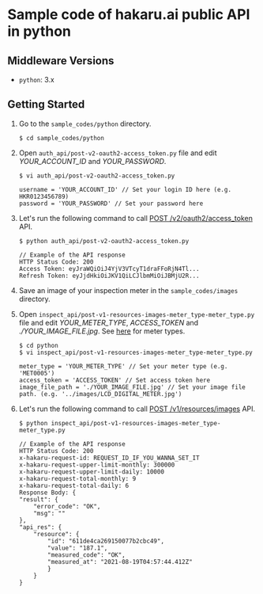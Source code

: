 # Sample code of hakaru.ai public API in python


## Middleware Versions

+ `python`: 3.x


## Getting Started

1. Go to the `sample_codes/python` directory.

    ```
    $ cd sample_codes/python
    ```

2. Open `auth_api/post-v2-oauth2-access_token.py` file and edit *YOUR_ACCOUNT_ID* and *YOUR_PASSWORD*.

    ```
    $ vi auth_api/post-v2-oauth2-access_token.py
    
    username = 'YOUR_ACCOUNT_ID' // Set your login ID here (e.g. HKR0123456789)
    password = 'YOUR_PASSWORD' // Set your password here
    ```

3. Let's run the following command to call [POST /v2/oauth2/access_token](https://developer.hakaru.ai/#operation/post-v2-oauth2-access_token) API.

    ```
    $ python auth_api/post-v2-oauth2-access_token.py

    // Example of the API response
    HTTP Status Code: 200
    Access Token: eyJraWQiOiJ4YjV3VTcyT1draFFoRjN4Tl...
    Refresh Token: eyJjdHkiOiJKV1QiLCJlbmMiOiJBMjU2R...
    ```

4. Save an image of your inspection meter in the `sample_codes/images` directory.

5. Open `inspect_api/post-v1-resources-images-meter_type-meter_type.py` file and edit *YOUR_METER_TYPE*, *ACCESS_TOKEN* and *./YOUR_IMAGE_FILE.jpg*. See [here](https://github.com/AkimiNomiya/hakaru_ai_apidoc#メータータイプ) for meter types.

    ```
    $ cd python
    $ vi inspect_api/post-v1-resources-images-meter_type-meter_type.py
    
    meter_type = 'YOUR_METER_TYPE' // Set your meter type (e.g. 'MET0005')
    access_token = 'ACCESS_TOKEN' // Set access token here
    image_file_path = './YOUR_IMAGE_FILE.jpg' // Set your image file path. (e.g. '../images/LCD_DIGITAL_METER.jpg')
    ```

6. Let's run the following command to call [POST /v1/resources/images](https://developer.hakaru.ai/#operation/post-v1-resources-images-meter_type-meter_type) API.

    ```
    $ python inspect_api/post-v1-resources-images-meter_type-meter_type.py

    // Example of the API response
    HTTP Status Code: 200
    x-hakaru-request-id: REQUEST_ID_IF_YOU_WANNA_SET_IT
    x-hakaru-request-upper-limit-monthly: 300000
    x-hakaru-request-upper-limit-daily: 10000
    x-hakaru-request-total-monthly: 9
    x-hakaru-request-total-daily: 6
    Response Body: {
    "result": {
        "error_code": "OK",
        "msg": ""
    },
    "api_res": {
        "resource": {
            "id": "611de4ca269150077b2cbc49",
            "value": "187.1",
            "measured_code": "OK",
            "measured_at": "2021-08-19T04:57:44.412Z"
            }
        }
    }
    ```
